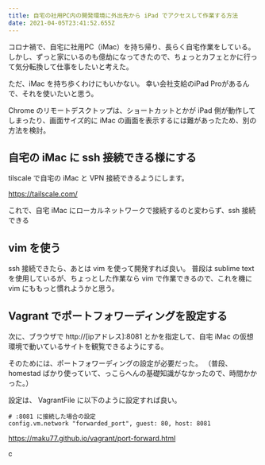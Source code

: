```yaml
---
title: 自宅の社用PC内の開発環境に外出先から iPad でアクセスして作業する方法
date: 2021-04-05T23:41:52.655Z
---
```

コロナ禍で、自宅に社用PC（iMac）を持ち帰り、長らく自宅作業をしている。
しかし、ずっと家にいるのも億劫になってきたので、ちょっとカフェとかに行って気分転換して仕事をしたいと考えた。

ただ、iMac を持ち歩くわけにもいかない。
幸い会社支給のiPad Proがあるんで、それを使いたいと思う。

Chrome のリモートデスクトップは、ショートカットとかが iPad 側が動作してしまったり、画面サイズ的に iMac の画面を表示するには難があったため、別の方法を検討。

## 自宅の iMac に ssh 接続できる様にする

tilscale で自宅の iMac と VPN 接続できるようにします。

https://tailscale.com/

これで、自宅 iMac にローカルネットワークで接続するのと変わらず、ssh 接続できる

## vim を使う

ssh 接続できたら、あとは vim を使って開発すれば良い。
普段は sublime text を使用しているが、ちょっとした作業なら vim で作業できるので、これを機に vim にももっと慣れようかと思う。

## Vagrant でポートフォワーディングを設定する

次に、ブラウザで http://\[ipアドレス]:8081 とかを指定して、自宅 iMac の仮想環境で動いているサイトを観覧できるようにする。

そのためには、ポートフォワーディングの設定が必要だった。
（普段、 homestad ばかり使っていて、っこらへんの基礎知識がなかったので、時間かかった。）

設定は、 VagrantFile に以下のように設定すれば良い。

```
# :8081 に接続した場合の設定
config.vm.network "forwarded_port", guest: 80, host: 8081
```

https://maku77.github.io/vagrant/port-forward.html

c